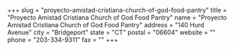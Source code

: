 +++
slug = "proyecto-amistad-cristiana-church-of-god-food-pantry"
title = "Proyecto Amistad Cristiana Church of God Food Pantry"
name = "Proyecto Amistad Cristiana Church of God Food Pantry"
address = "140 Hurd Avenue"
city = "Bridgeport"
state = "CT"
postal = "06604"
website = ""
phone = "203-334-9311"
fax = ""
+++
